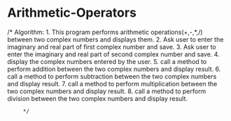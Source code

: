# Arithmetic-Operators
/*
        Algorithm:
        1. This program performs arithmetic operations(+,-,*,/) between two complex numbers and displays them.
        2. Ask user to enter the imaginary and real part of first complex number and save.
        3. Ask user to enter the imaginary and real part of second complex number and save.
        4. display the complex numbers entered by the user.
        5. call a method to perform addition between the two complex numbers and display result.
        6. call a method to perform subtraction between the two complex numbers and display result.
        7. call a method to perform multiplication between the two complex numbers and display result.
        8. call a method to perform division between the two complex numbers and display result.

         */
